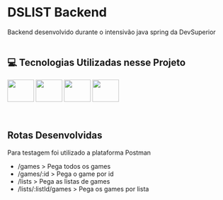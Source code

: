 # DSLIST Backend
Backend desenvolvido durante o intensivão java spring da DevSuperior
<br><br>
## 💻 Tecnologias Utilizadas nesse Projeto
<div style="display: inline_block">
  <img align="center" height="50" width="60" src="https://cdn.jsdelivr.net/gh/devicons/devicon/icons/java/java-original.svg">
  <img align="center" height="50" width="60" src="https://cdn.jsdelivr.net/gh/devicons/devicon/icons/spring/spring-original.svg">
  <img align="center" height="50" width="60" src="https://cdn.jsdelivr.net/gh/devicons/devicon/icons/git/git-original.svg">
  <img align="center" height="50" width="60" src="https://cdn.jsdelivr.net/gh/devicons/devicon/icons/github/github-original.svg" />
</div>
<br><br>

## Rotas Desenvolvidas
Para testagem foi utilizado a plataforma Postman
<br>
- /games > Pega todos os games
- /games/:id > Pega o game por id
- /lists > Pega as listas de games
- /lists/:listId/games > Pega os games por lista
<br><br>

